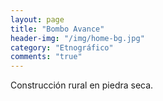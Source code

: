 ```yaml
---
layout: page
title: "Bombo Avance"
header-img: "/img/home-bg.jpg"
category: "Etnográfico"
comments: "true"
---
```



Construcción rural en piedra seca.





